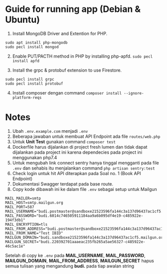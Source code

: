 # Guide for running app (Debian & Ubuntu)

1. Install MongoDB Driver and Extention for PHP.
```
sudo apt install php-mongodb
sudo pecl install mongod
```

2. Enable PUT/PACTH method in PHP by installing php-apfd.
```sudo pecl install apfd```

3. Install the grpc & protobuf extension to use Firestore.
```
sudo pecl install grpc
sudo pecl install protobuf
```
4. Install composer dengan command
```composer install --ignore-platform-reqs```

# Notes
1. Ubah ```.env.example.com``` menjadi ```.env```
2. Beberapa jawaban untuk membuat API Endpoint ada file ```routes/web.php```
3. Untuk **Unit Test** gunakan command ```composer test```
4. Dockerfile harus dijalankan di project fresh lumen dan tidak dapat dijalankan pada project ini karena dependecies pada project ini menggunakan php7.4
5. Untuk mengubah link connect sentry hanya tinggal mengganti pada file ```.env``` dan sehabis itu menjalankan command ```php artisan sentry:test```
6. Check login untuk hit API diterapkan pada Soal no. 1 (Book API Endpoint)
7. Dokumentasi Swagger terdapat pada base route.
8. Copy kode dibawah ini ke dalam file ```.env``` sebagai setup untuk Mailgun
```
MAIL_MAILER=smtp
MAIL_HOST=smtp.mailgun.org
MAIL_PORT=587
MAIL_USERNAME="budi.postmaster@sandboxe21523596fa144c3a137d96437ac1cf5.mailgun.org"
MAIL_PASSWORD="budi.6014c746505911184aa9a6b095df4e19-c485922e-194f3db1"
MAIL_ENCRYPTION=tls
MAIL_FROM_ADDRESS="budi.postmaster@sandboxe21523596fa144c3a137d96437ac1cf5.mailgun.org"
MAIL_FROM_NAME="Test IBID"
MAILGUN_DOMAIN="budi.sandboxe21523596fa144c3a137d96437ac1cf5.mailgun.org"
MAILGUN_SECRET="budi.220392701aaaeac235fb265a5ae56327-c485922e-46c5ac1e"
```
Setelah di copy ke ```.env``` pada **MAIL_USERNAME**, **MAIL_PASSWORD**, **MAILGUN_DOMAIN**, **MAIL_FROM_ADDRESS**, **MAILGUN_SECRET** hapus semua tulisan yang mengandung **budi.** pada tiap awalan string

